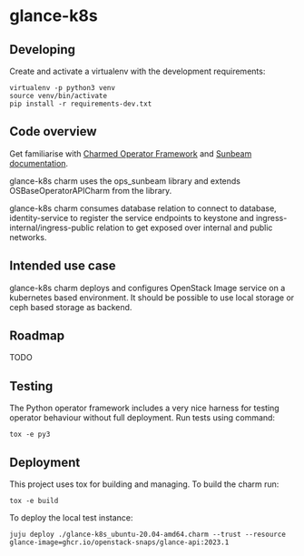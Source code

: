 # glance-k8s

## Developing

Create and activate a virtualenv with the development requirements:

    virtualenv -p python3 venv
    source venv/bin/activate
    pip install -r requirements-dev.txt

## Code overview

Get familiarise with [Charmed Operator Framework](https://juju.is/docs/sdk)
and [Sunbeam documentation](sunbeam-docs).

glance-k8s charm uses the ops\_sunbeam library and extends
OSBaseOperatorAPICharm from the library.

glance-k8s charm consumes database relation to connect to database,
identity-service to register the service endpoints to keystone
and ingress-internal/ingress-public relation to get exposed over
internal and public networks.

## Intended use case

glance-k8s charm deploys and configures OpenStack Image service
on a kubernetes based environment. It should be possible to use
local storage or ceph based storage as backend.

## Roadmap

TODO

## Testing

The Python operator framework includes a very nice harness for testing
operator behaviour without full deployment. Run tests using command:

    tox -e py3

## Deployment

This project uses tox for building and managing. To build the charm
run:

    tox -e build

To deploy the local test instance:

    juju deploy ./glance-k8s_ubuntu-20.04-amd64.charm --trust --resource glance-image=ghcr.io/openstack-snaps/glance-api:2023.1

<!-- LINKS -->

[sunbeam-docs]: https://opendev.org/openstack/charm-ops-sunbeam/src/branch/main/README.rst
